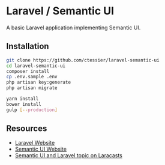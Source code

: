 # Laravel / Semantic UI
A basic Laravel application implementing Semantic UI.

## Installation

```bash
git clone https://github.com/ctessier/laravel-semantic-ui
cd laravel-semantic-ui
composer install
cp .env.sample .env
php artisan key:generate
php artisan migrate

yarn install
bower install
gulp [--production]
```

## Resources

- [Laravel Website](http://laravel.com/)
- [Semantic UI Website](http://semantic-ui.com/)
- [Semantic UI and Laravel topic on Laracasts](https://laracasts.com/discuss/channels/general-discussion/semantic-ui-and-laravel)

